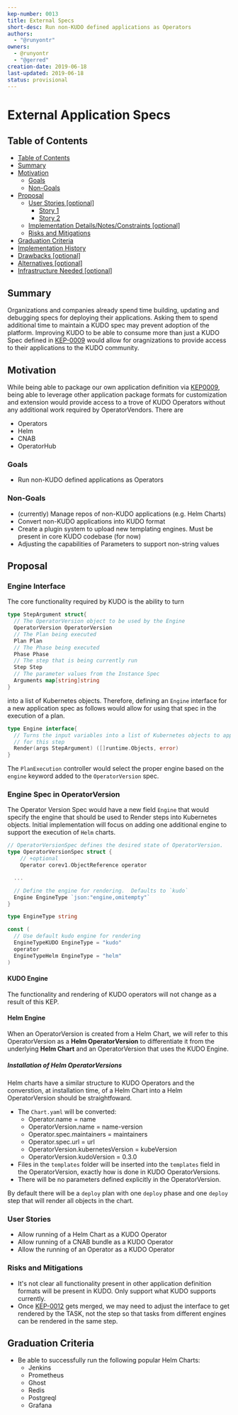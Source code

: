 ```yaml
---
kep-number: 0013
title: External Specs
short-desc: Run non-KUDO defined applications as Operators
authors:
  - "@runyontr"
owners:
  - @runyontr
  - "@gerred"
creation-date: 2019-06-18
last-updated: 2019-06-18
status: provisional
---
```


# External Application Specs

## Table of Contents

- [Table of Contents](#table-of-contents)
- [Summary](#summary)
- [Motivation](#motivation)
  - [Goals](#goals)
  - [Non-Goals](#non-goals)
- [Proposal](#proposal)
  - [User Stories [optional]](#user-stories-optional)
    - [Story 1](#story-1)
    - [Story 2](#story-2)
  - [Implementation Details/Notes/Constraints [optional]](#implementation-detailsnotesconstraints-optional)
  - [Risks and Mitigations](#risks-and-mitigations)
- [Graduation Criteria](#graduation-criteria)
- [Implementation History](#implementation-history)
- [Drawbacks [optional]](#drawbacks-optional)
- [Alternatives [optional]](#alternatives-optional)
- [Infrastructure Needed [optional]](#infrastructure-needed-optional)

## Summary

Organizations and companies already spend time building, updating and debugging specs for deploying their applications. Asking them to spend additional time to maintain a KUDO spec may prevent adoption of the platform. Improving KUDO to be able to consume more than just a KUDO Spec defined in [KEP-0009](0009-operator-toolkit.md) would allow for oragnizations to provide access to their applications to the KUDO community.

## Motivation

While being able to package our own application definition via [KEP0009](0009-operator-toolkit.md), being able to leverage other application package formats for customization and extension would provide access to a trove of KUDO Operators without any additional work required by OperatorVendors. There are

- Operators
- Helm
- CNAB
- OperatorHub

### Goals

- Run non-KUDO defined applications as Operators

### Non-Goals

- (currently) Manage repos of non-KUDO applications (e.g. Helm Charts)
- Convert non-KUDO applications into KUDO format
- Create a plugin system to upload new templating engines. Must be present in core KUDO codebase (for now)
- Adjusting the capabilities of Parameters to support non-string values

## Proposal

### Engine Interface

The core functionality required by KUDO is the ability to turn

```go
type StepArgument struct{
  // The OperatorVersion object to be used by the Engine
  OperatorVersion OperatorVersion
  // The Plan being executed
  Plan Plan
  // The Phase being executed
  Phase Phase
  // The step that is being currently run
  Step Step
  // The parameter values from the Instance Spec
  Arguments map[string]string
}
```

into a list of Kubernetes objects. Therefore, defining an `Engine` interface for a new application spec as follows would allow for using that spec in the execution of a plan.

```go
type Engine interface{
  // Turns the input variables into a list of Kubernetes objects to apply
  // for this step
  Render(args StepArgument) ([]runtime.Objects, error)
}
```

The `PlanExecution` controller would select the proper engine based on the `engine` keyword added to the `OperatorVersion` spec.

### Engine Spec in OperatorVersion

The Operator Version Spec would have a new field `Engine` that would specify the engine that should be used to Render steps into Kubernetes objects. Initial implementation will focus on adding one additional engine to support the execution of `Helm` charts.

```go
// OperatorVersionSpec defines the desired state of OperatorVersion.
type OperatorVersionSpec struct {
	// +optional
	Operator corev1.ObjectReference operator

  ...

  // Define the engine for rendering.  Defaults to `kudo`
  Engine EngineType `json:"engine,omitempty"`
}

type EngineType string

const (
  // Use default kudo engine for rendering
  EngineTypeKUDO EngineType = "kudo"
  operator
  EngineTypeHelm EngineType = "helm"
)

```

#### KUDO Engine

The functionality and rendering of KUDO operators will not change as a result of this KEP.

#### Helm Engine

When an OperatorVersion is created from a Helm Chart, we will refer to this OperatorVersion as a **Helm OperatorVersion** to differentiate it from the underlying **Helm Chart** and an OperatorVersion that uses the KUDO Engine.

##### Installation of Helm OperatorVersions

Helm charts have a similar structure to KUDO Operators and the converstion, at installation time, of a Helm Chart into a Helm OperatorVersion should be straightfoward.

- The `Chart.yaml` will be converted:
  - Operator.name = name
  - OperatorVersion.name = name-version
  - Operator.spec.maintainers = maintainers
  - Operator.spec.url = url
  - OperatorVersion.kubernetesVersion = kubeVersion
  - OperatorVersion.kudoVersion = 0.3.0
- Files in the `templates` folder will be inserted into the `templates` field in the OperatorVersion, exactly how is done in KUDO OperatorVersions.
- There will be no parameters defined explicitly in the OperatorVersion.

By default there will be a `deploy` plan with one `deploy` phase and one `deploy` step that will render all objects in the chart.

### User Stories

- Allow running of a Helm Chart as a KUDO Operator
- Allow running of a CNAB bundle as a KUDO Operator
- Allow the running of an Operator as a KUDO Operator

### Risks and Mitigations

- It's not clear all functionality present in other application definition formats will be present in KUDO. Only support what KUDO supports currently.
- Once [KEP-0012](0012-operator-extensions.md) gets merged, we may need to adjust the interface to get rendered by the TASK, not the step so that tasks from different engines can be rendered in the same step.

## Graduation Criteria

- Be able to successfully run the following popular Helm Charts:
  - Jenkins
  - Prometheus
  - Ghost
  - Redis
  - Postgreql
  - Grafana
